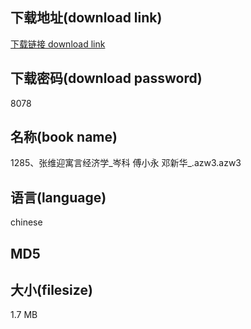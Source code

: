## 下载地址(download link)
[下载链接 download link](https://voluble-croquembouche-d321dc.netlify.app/?s=1285%E3%80%81%E5%BC%A0%E7%BB%B4%E8%BF%8E%E5%AF%93%E8%A8%80%E7%BB%8F%E6%B5%8E%E5%AD%A6_%E5%B2%91%E7%A7%91+%E5%82%85%E5%B0%8F%E6%B0%B8+%E9%82%93%E6%96%B0%E5%8D%8E_.azw3)

## 下载密码(download password)
8078

## 名称(book name)
1285、张维迎寓言经济学_岑科 傅小永 邓新华_.azw3.azw3

## 语言(language)
chinese

## MD5


## 大小(filesize)
1.7 MB
